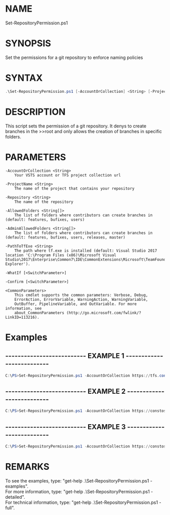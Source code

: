 ﻿# NAME
Set-RepositoryPermission.ps1
    
# SYNOPSIS
Set the permissions for a git repository to enforce naming policies
     
# SYNTAX
``` PowerShell
.\Set-RepositoryPermission.ps1 [-AccountOrCollection] <String> [-ProjectName] <String> [-Repository] <String> [[-AllowedFolders] <String[]>] [[-AdminAllowedFolders] <String[]>] [[-PathToTfExe] <String>] [-WhatIf] [-Confirm] [<CommonParameters>]
``` 
    
# DESCRIPTION
This script sets the permission of a git repository. It denys to create branches in the >>root and only allows the creation of branches in specific folders.
    
# PARAMETERS
    -AccountOrCollection <String>
        Your VSTS account or TFS project collection url
        
    -ProjectName <String>
        The name of the project that contains your repository
        
    -Repository <String>
        The name of the repository
        
    -AllowedFolders <String[]>
        The list of folders where contributors can create branches in (default: features, bufixes, users)
        
    -AdminAllowedFolders <String[]>
        The list of folders where contributors can create branches in (default: features, bufixes, users, releases, master)
        
    -PathToTfExe <String>
        The path where tf.exe is installed (default: Visual Studio 2017 location 'C:\Program Files (x86)\Microsoft Visual Studio\2017\Enterprise\Common7\IDE\CommonExtensions\Microsoft\TeamFoundation\Team Explorer').
        
    -WhatIf [<SwitchParameter>]
        
    -Confirm [<SwitchParameter>]
        
    <CommonParameters>
        This cmdlet supports the common parameters: Verbose, Debug,
        ErrorAction, ErrorVariable, WarningAction, WarningVariable,
        OutBuffer, PipelineVariable, and OutVariable. For more information, see 
        about_CommonParameters (http://go.microsoft.com/fwlink/?LinkID=113216). 
    
# Examples

## -------------------------- EXAMPLE 1 --------------------------
``` PowerShell
C:\PS>Set-RepositoryPermission.ps1 -AccountOrCollection https://tfs.contoso.com/tfs/DefaultCollection -ProjectName MyProject -Repository MyProject -Verbose
 ```   

## -------------------------- EXAMPLE 2 --------------------------
 ``` PowerShell 
C:\PS>Set-RepositoryPermission.ps1 -AccountOrCollection https://constoso.visualstudio.com -ProjectName MyProject -Repository MyProject -Verbose
```    
   
## -------------------------- EXAMPLE 3 --------------------------
``` PowerShell    
C:\PS>Set-RepositoryPermission.ps1 -AccountOrCollection https://constoso.visualstudio.com -ProjectName MyProject -Repository MyProject -AllowedFolders @("features", "users")
```    
    
    
# REMARKS
 To see the examples, type: "get-help .\Set-RepositoryPermission.ps1 -examples".  
 For more information, type: "get-help .\Set-RepositoryPermission.ps1 -detailed".  
 For technical information, type: "get-help .\Set-RepositoryPermission.ps1 -full".
